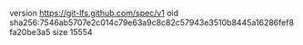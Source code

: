 version https://git-lfs.github.com/spec/v1
oid sha256:7546ab5707e2c014c79e63a9c8c82c57943e3510b8445a16286fef8fa20be3a5
size 15554
